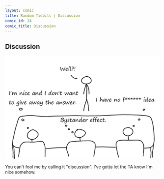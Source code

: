 ```yaml
---
layout: comic
title: Random Tidbits | Discussion
comic_id: 24
comic_title: Discussion
---
```


## Discussion

<img id="img24" src="/assets/images/24.png">

You can't fool me by calling it "discussion". I've gotta let the TA know I'm nice somehow.
